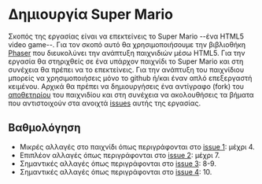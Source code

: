 # Δημιουργία Super Mario

Σκοπός της εργασίας είναι να επεκτείνεις το Super Mario --ένα HTML5 video game--. Για τον σκοπό αυτό θα χρησιμοποιήσουμε την βιβλιοθήκη [Phaser](http://phaser.io/) που διευκολύνει την ανάπτυξη παιχνιδιών μέσω HTML5. Για την εργασία θα στηριχθείς σε ένα υπάρχον παιχνίδι το Super Mario και στη συνέχεια θα πρέπει να το επεκτείνεις. Για την ανάπτυξη του παιχνίδιου μπορείς να χρησιμοποιήσεις μόνο το github ή/και έναν απλό επεξεργαστή κειμένου. Αρχικά θα πρέπει να δημιουργήσεις ένα αντίγραφο (fork) του [αποθετηρίου](https://github.com/ioniodi/Super-Mario) του παιχνιδίου και στη συνέχεια να ακολουθήσεις τα βήματα που αντιστοιχούν στα ανοιχτά [issues](https://github.com/ioniodi/Super-Mario/issues) αυτής της εργασίας.

## Βαθμολόγηση
- Μικρές αλλαγές στο παιχνίδι όπως περιγράφονται στο [issue 1](https://github.com/ioniodi/Super-Mario/issues/1): μέχρι 4. 
- Επιπλέον αλλαγές όπως περιγράφονται στο [issue 2](https://github.com/ioniodi/Super-Mario/issues/2): μέχρι 7.
- Σημαντικές αλλαγές όπως περιγράφονται στο [issue 3](https://github.com/ioniodi/Super-Mario/issues/3): 8-9.
- Σημαντικές αλλαγές όπως περιγράφονται στο [issue 4](https://github.com/ioniodi/Super-Mario/issues/4): 10.
